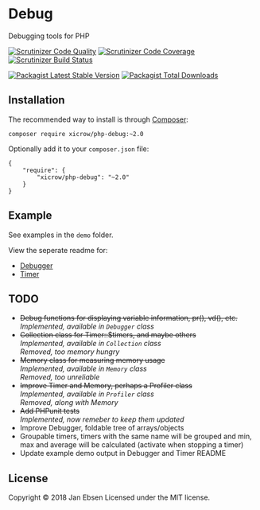 # Debug
Debugging tools for PHP

[![Scrutinizer Code Quality](https://scrutinizer-ci.com/g/xicrow/php-debug/badges/quality-score.png?b=master)](https://scrutinizer-ci.com/g/xicrow/php-debug/?branch=master)
[![Scrutinizer Code Coverage](https://scrutinizer-ci.com/g/xicrow/php-debug/badges/coverage.png?b=master)](https://scrutinizer-ci.com/g/xicrow/php-debug/?branch=master)
[![Scrutinizer Build Status](https://scrutinizer-ci.com/g/xicrow/php-debug/badges/build.png?b=master)](https://scrutinizer-ci.com/g/xicrow/php-debug/build-status/master)

[![Packagist Latest Stable Version](https://poser.pugx.org/xicrow/php-debug/v/stable)](https://packagist.org/packages/xicrow/php-debug)
[![Packagist Total Downloads](https://poser.pugx.org/xicrow/php-debug/downloads)](https://packagist.org/packages/xicrow/php-debug)

## Installation
The recommended way to install is through [Composer](https://getcomposer.org/):
```
composer require xicrow/php-debug:~2.0
```

Optionally add it to your `composer.json` file:
```
{
    "require": {
        "xicrow/php-debug": "~2.0"
    }
}
```

## Example
See examples in the `demo` folder.

View the seperate readme for:
- [Debugger](Debugger.md)
- [Timer](Timer.md)

## TODO
- ~~Debug functions for displaying variable information, pr(), vd(), etc.~~  
	*Implemented, available in `Debugger` class*  
- ~~Collection class for Timer::$timers, and maybe others~~  
	*Implemented, available in `Collection` class*  
    *Removed, too memory hungry*  
- ~~Memory class for measuring memory usage~~  
	*Implemented, available in `Memory` class*  
    *Removed, too unreliable*  
- ~~Improve Timer and Memory, perhaps a Profiler class~~  
	*Implemented, available in `Profiler` class*  
    *Removed, along with Memory*  
- ~~Add PHPunit tests~~  
	*Implemented, now remeber to keep them updated*  
- Improve Debugger, foldable tree of arrays/objects  
- Groupable timers, timers with the same name will be grouped and min, max and average will be calculated (activate when stopping a timer)  
- Update example demo output in Debugger and Timer README

## License
Copyright &copy; 2018 Jan Ebsen
Licensed under the MIT license.
